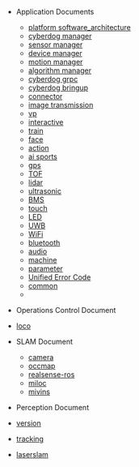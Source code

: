- Application Documents

  - [platform software_architecture](/en/cyberdog_platform_software_architecture_en.md)
  - [cyberdog manager](/en/cyberdog_manager_en.md)
  - [sensor manager](/en/sensor_manager_en.md)
  - [device manager](/en/device_manager_en.md)
  - [motion manager](en/motion_manager_en.md)
  - [algorithm manager](en/algorithm_manager_en.md)
  - [cyberdog grpc](en/cyberdog_grpc_en.md)
  - [cyberdog bringup](en/cyberdog_bringup_en.md)
  - [connector](en/connector_en.md)
  - [image transmission](en/image_transmission_en.md)
  - [vp](en/cyberdog_vp_en.md)
  - [interactive](en/cyberdog_interactive_en.md)
  - [train](en/cyberdog_train_en.md)
  - [face](en/cyberdog_face_en.md)
  - [action](en/cyberdog_action_en.md)
  - [ai sports](en/cyberdog_ai_sports_en.md)
  - [gps](en/cyberdog_gps_en.md)
  - [TOF](en/cyberdog_tof_en.md)
  - [lidar](en/cyberdog_lidar_en.md)
  - [ultrasonic](en/cyberdog_ultrasonic_en.md)
  - [BMS](en/cyberdog_bms_en.md)
  - [touch](en/cyberdog_touch_en.md)
  - [LED](en/cyberdog_led_en.md)
  - [UWB](en/cyberdog_uwb_en.md)
  - [WiFi](en/cyberdog_wifi_en.md)
  - [bluetooth](en/cyberdog_bluetooth_en.md)
  - [audio](en/cyberdog_audio_en.md)
  - [machine](en/cyberdog_machine_en.md)
  - [parameter](en/cyberdog_parameter_en.md)
  - [Unified Error Code](en/cyberdog_system_en.md)
  - [common](en/cyberdog_common_en.md)
  - 
  
- Operations Control Document
  
- [loco](/en/cyberdog_loco_en.md)
  
- SLAM Document
  - [camera](/en/cyberdog_camera_en.md)
  - [occmap](/en/cyberdog_occmap_en.md)
  - [realsense-ros](/en/realsense-ros_en.md)
  - [miloc](/en/cyberdog_miloc_en.md)
  - [mivins](/en/cyberdog_mivins_en.md)
  
 - Perception Document

  - [version](cn/cyberdog_vision_cn.md)
  - [tracking](cn/cyberdog_tracking_cn.md)
  - [laserslam](cn/cyberdog_laserslam_cn.md)
